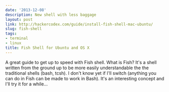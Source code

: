 ```yaml
---
date: '2013-12-08'
description: New shell with less baggage
layout: post
link: http://hackercodex.com/guide/install-fish-shell-mac-ubuntu/
slug: fish-shell
tags:
- terminal
- linux
title: Fish Shell for Ubuntu and OS X
---
```


A great guide to get up to speed with Fish shell. What is Fish? It's a shell written from the ground up to be more easily understandable the the traditional shells (bash, tcsh). I don't know yet if I'll switch (anything you can do in Fish can be made to work in Bash). It's an interesting concept and I'll try it for a while...